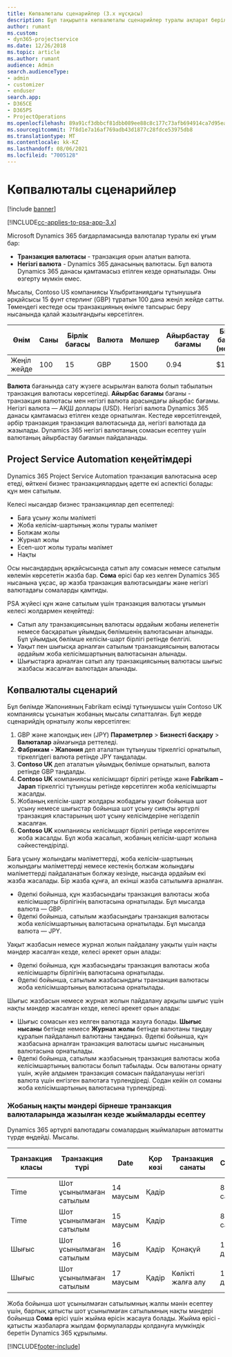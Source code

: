 ```yaml
---
title: Көпвалюталы сценарийлер (3.x нұсқасы)
description: Бұл тақырыпта көпвалюталы сценарийлер туралы ақпарат берілген.
author: rumant
ms.custom:
- dyn365-projectservice
ms.date: 12/26/2018
ms.topic: article
ms.author: rumant
audience: Admin
search.audienceType:
- admin
- customizer
- enduser
search.app:
- D365CE
- D365PS
- ProjectOperations
ms.openlocfilehash: 89a91cf3dbbcf81dbb089ee88c8c177c73afb694914ca7d95eae96776d38abed
ms.sourcegitcommit: 7f8d1e7a16af769adb43d1877c28fdce53975db8
ms.translationtype: MT
ms.contentlocale: kk-KZ
ms.lasthandoff: 08/06/2021
ms.locfileid: "7005128"
---
```

# <a name="multiple-currency-scenarios"></a>Көпвалюталы сценарийлер

[!include [banner](../includes/psa-now-project-operations.md)]

[!INCLUDE[cc-applies-to-psa-app-3.x](../includes/cc-applies-to-psa-app-3x.md)]

Microsoft Dynamics 365 бағдарламасында валюталар туралы екі ұғым бар:

- **Транзакция валютасы** - транзакция орын алатын валюта. 
- **Негізгі валюта** - Dynamics 365 данасының валютасы. Бұл валюта Dynamics 365 данасы қамтамасыз етілген кезде орнатылады. Оны өзгерту мүмкін емес.

Мысалы, Contoso US компаниясы Ұлыбританиядағы тұтынушыға әрқайсысы 15 фунт стерлинг (GBP) тұратын 100 дана жеңіл жейде сатты. Төмендегі кестеде осы транзакцияның өнімге тапсырыс беру нысанында қалай жазылғандығы көрсетілген.

| Өнім | Саны | Бірлік бағасы | Валюта | Мөлшер | Айырбастау бағамы | Бірлік бағасы (негізгі)| Сома (негізгі)|
|---------|----------|----------------|----------|--------|---------------|----------------------|--------------|
| Жеңіл жейде | 100      | 15             | GBP      | 1500   | 0.94          | $17,25               | $1,725       |

**Валюта** бағанында сату жүзеге асырылған валюта болып табылатын транзакция валютасы көрсетіледі. **Айырбас бағамы** бағаны - транзакция валютасы мен негізгі валюта арасындағы айырбас бағамы. Негізгі валюта — АҚШ доллары (USD). Негізгі валюта Dynamics 365 данасы қамтамасыз етілген кезде орнатылған.
Кестеде көрсетілгендей, әрбір транзакция транзакция валютасында да, негізгі валютада да жазылады. Dynamics 365 негізгі валютаның сомасын есептеу үшін валютаның айырбастау бағамын пайдаланады.

## <a name="project-service-automation-extensions"></a>Project Service Automation кеңейтімдері

Dynamics 365 Project Service Automation транзакция валютасына әсер етеді, өйткені бизнес транзакциялардың әдетте екі аспектісі болады: құн мен сатылым.

Келесі нысандар бизнес транзакциялар деп есептеледі:

- Баға ұсыну жолы мәліметі
- Жоба келісім-шартының жолы туралы мәлімет
- Болжам жолы
- Журнал жолы
- Есеп-шот жолы туралы мәлімет
- Нақты

Осы нысандардың әрқайсысында сатып алу сомасын немесе сатылым көлемін көрсететін жазба бар. **Сома** өрісі бар кез келген Dynamics 365 нысанына ұқсас, әр жазба транзакция валютасындағы және негізгі валютадағы сомаларды қамтиды. 

PSA жүйесі құн және сатылым үшін транзакция валютасы ұғымын келесі жолдармен кеңейтеді:

- Сатып алу транзакциясының валютасы әрдайым жобаны иеленетін немесе басқаратын ұйымдық бөлімшенің валютасынан алынады. Бұл ұйымдық бөлімше келісім-шарт бірлігі ретінде белгілі.
- Уақыт пен шығысқа арналған сатылым транзакциясының валютасы әрдайым жоба келісімшартының валютасынан алынады.
- Шығыстарға арналған сатып алу транзакциясының валютасы шығыс жазбасы жасалған валютадан алынады.

## <a name="multiple-currency-scenario"></a>Көпвалюталы сценарий

Бұл бөлімде Жапонияның Fabrikam есімді тұтынушысы үшін Contoso UK компаниясы ұсынатын жобаның мысалы сипатталған. Бұл жерде сценарийдің орнатылу жолы көрсетілген:

1. GBP және жапондық иен (JPY) **Параметрлер** \> **Бизнесті басқару** \> **Валюталар** аймағында реттеледі. 
2. **Фабрикам - Жапония** деп аталатын тұтынушы тіркелгісі орнатылып, тіркелгідегі валюта ретінде JPY таңдалады.
3. **Contoso UK** деп аталатын ұйымдық бөлімше орнатылып, валюта ретінде GBP таңдалды.
4. **Contoso UK** компаниясы келісімшарт бірлігі ретінде және **Fabrikam – Japan** тіркелгісі тұтынушы ретінде көрсетілген жоба келісімшарты жасалды.
5. Жобаның келісім-шарт жолдары жобадағы уақыт бойынша шот ұсыну немесе шығыстар бойынша шот ұсыну сияқты әртүрлі транзакция кластарының шот ұсыну келісімдеріне негізделіп жасалған.
6. **Contoso UK** компаниясы келісімшарт бірлігі ретінде көрсетілген жоба жасалды. Бұл жоба жасалып, жобаның келісім-шарт жолына сәйкестендірілді.


Баға ұсыну жолындағы мәліметтерді, жоба келісім-шартының жолындағы мәліметтерді немесе кестенің болжам жолындағы мәліметтерді пайдаланатын болжау кезінде, нысанда әрдайым екі жазба жасалады. Бір жазба құнға, ал екінші жазба сатылымға арналған.

- Әдепкі бойынша, құн жазбасындағы транзакция валютасы жоба келісімшарты бірлігінің валютасына орнатылады. Бұл мысалда валюта — GBP.
- Әдепкі бойынша, сатылым жазбасындағы транзакция валютасы жоба келісімшартының валютасына орнатылады. Бұл мысалда валюта — JPY.

Уақыт жазбасын немесе журнал жолын пайдалану уақыты үшін нақты мәндер жасалған кезде, келесі әрекет орын алады:

- Әдепкі бойынша, құн жазбасындағы транзакция валютасы жоба келісімшарты бірлігінің валютасына орнатылады.
- Әдепкі бойынша, сатылым жазбасындағы транзакция валютасы жоба келісімшартының валютасына орнатылады.

Шығыс жазбасын немесе журнал жолын пайдалану арқылы шығыс үшін нақты мәндер жасалған кезде, келесі әрекет орын алады:

- Шығыс сомасын кез келген валютада жазуға болады. **Шығыс нысаны** бетінде немесе **Журнал жолы** бетінде валютаны таңдау құралын пайдаланып валютаны таңдаңыз. Әдепкі бойынша, құн жазбасына арналған транзакция валютасы шығыс нысанының валютасына орнатылады. 
- Әдепкі бойынша, сатылым жазбасының транзакция валютасы жоба келісімшартының валютасы болып табылады. Осы валютаны орнату үшін, жүйе алдымен транзакция сомасын пайдаланушы негізгі валюта үшін енгізген валютаға түрлендіреді. Содан кейін ол соманы жоба келісімшартының валютасына түрлендіреді. 

### <a name="computing-roll-ups-when-project-actuals-are-recorded-in-multiple-transaction-currencies"></a>Жобаның нақты мәндері бірнеше транзакция валюталарында жазылған кезде жыймаларды есептеу

Dynamics 365 әртүрлі валютадағы сомалардың жыймаларын автоматты түрде өңдейді. Мысалы.

| Транзакция класы | Транзакция түрі| Date   | Қор көзі | Транзакция санаты | Саны | Бірлік бағасы | Мөлшер      | Айырбастау бағамы | Негізгі валютадағы сома |
|-------------------|------------------|--------|----------|----------------------|----------|--------------|-------------|---------------|----------------|
| Time              | Шот ұсынылмаған сатылым   | 14 маусым | Қадір  |                      | 8 сағат    | 20,000 JPY    | 160,000 JPY | 123           | 1,300,81 USD    |
| Time              | Шот ұсынылмаған сатылым   | 15 маусым | Қадір  |                      | 8 сағат    | 20,000 JPY    | 160,000 JPY | 123           | 1,300,81 USD    |
| Шығыс           | Шот ұсынылмаған сатылым   | 16 маусым | Қадір  | Қонақүй                | 1 дана     | 250 EUR      | 250 EUR     | 0.94          | 265,95 USD     |
| Шығыс           | Шот ұсынылмаған сатылым   | 17 маусым | Қадір  | Көлікті жалға алу           | 1 дана     | 150 EUR      | 150 EUR     | 0.94          | 159,57 USD     |

Жоба бойынша шот ұсынылмаған сатылымның жалпы мәнін есептеу үшін, барлық қатысты шот ұсынылмаған сатылымның нақты мәндері бойынша **Сома** өрісі үшін жыйма өрісін жасауға болады. Жыйма өрісі - қатысты жазбаларға жылдам формулаларды қолдануға мүмкіндік беретін Dynamics 365 құрылымы.


[!INCLUDE[footer-include](../includes/footer-banner.md)]